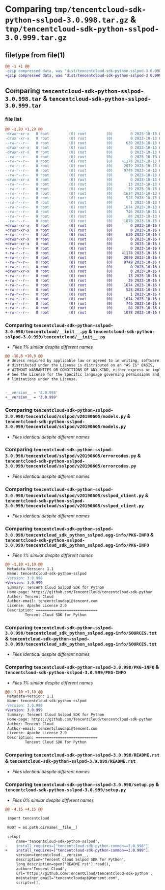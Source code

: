 # Comparing `tmp/tencentcloud-sdk-python-sslpod-3.0.998.tar.gz` & `tmp/tencentcloud-sdk-python-sslpod-3.0.999.tar.gz`

## filetype from file(1)

```diff
@@ -1 +1 @@
-gzip compressed data, was "dist/tencentcloud-sdk-python-sslpod-3.0.998.tar", last modified: Fri Oct 13 00:35:32 2023, max compression
+gzip compressed data, was "dist/tencentcloud-sdk-python-sslpod-3.0.999.tar", last modified: Mon Oct 16 00:34:46 2023, max compression
```

## Comparing `tencentcloud-sdk-python-sslpod-3.0.998.tar` & `tencentcloud-sdk-python-sslpod-3.0.999.tar`

### file list

```diff
@@ -1,20 +1,20 @@
-drwxr-xr-x   0 root         (0) root         (0)        0 2023-10-13 00:35:32.000000 tencentcloud-sdk-python-sslpod-3.0.998/
-drwxr-xr-x   0 root         (0) root         (0)        0 2023-10-13 00:35:32.000000 tencentcloud-sdk-python-sslpod-3.0.998/tencentcloud/
--rw-r--r--   0 root         (0) root         (0)      630 2023-10-13 00:35:32.000000 tencentcloud-sdk-python-sslpod-3.0.998/tencentcloud/__init__.py
-drwxr-xr-x   0 root         (0) root         (0)        0 2023-10-13 00:35:32.000000 tencentcloud-sdk-python-sslpod-3.0.998/tencentcloud/sslpod/
-drwxr-xr-x   0 root         (0) root         (0)        0 2023-10-13 00:35:32.000000 tencentcloud-sdk-python-sslpod-3.0.998/tencentcloud/sslpod/v20190605/
--rw-r--r--   0 root         (0) root         (0)        0 2023-10-13 00:35:32.000000 tencentcloud-sdk-python-sslpod-3.0.998/tencentcloud/sslpod/v20190605/__init__.py
--rw-r--r--   0 root         (0) root         (0)    41178 2023-10-13 00:35:32.000000 tencentcloud-sdk-python-sslpod-3.0.998/tencentcloud/sslpod/v20190605/models.py
--rw-r--r--   0 root         (0) root         (0)     2079 2023-10-13 00:35:32.000000 tencentcloud-sdk-python-sslpod-3.0.998/tencentcloud/sslpod/v20190605/errorcodes.py
--rw-r--r--   0 root         (0) root         (0)     9749 2023-10-13 00:35:32.000000 tencentcloud-sdk-python-sslpod-3.0.998/tencentcloud/sslpod/v20190605/sslpod_client.py
--rw-r--r--   0 root         (0) root         (0)        0 2023-10-13 00:35:32.000000 tencentcloud-sdk-python-sslpod-3.0.998/tencentcloud/sslpod/__init__.py
-drwxr-xr-x   0 root         (0) root         (0)        0 2023-10-13 00:35:32.000000 tencentcloud-sdk-python-sslpod-3.0.998/tencentcloud_sdk_python_sslpod.egg-info/
--rw-r--r--   0 root         (0) root         (0)       13 2023-10-13 00:35:32.000000 tencentcloud-sdk-python-sslpod-3.0.998/tencentcloud_sdk_python_sslpod.egg-info/top_level.txt
--rw-r--r--   0 root         (0) root         (0)       39 2023-10-13 00:35:32.000000 tencentcloud-sdk-python-sslpod-3.0.998/tencentcloud_sdk_python_sslpod.egg-info/requires.txt
--rw-r--r--   0 root         (0) root         (0)     1674 2023-10-13 00:35:32.000000 tencentcloud-sdk-python-sslpod-3.0.998/tencentcloud_sdk_python_sslpod.egg-info/PKG-INFO
--rw-r--r--   0 root         (0) root         (0)      528 2023-10-13 00:35:32.000000 tencentcloud-sdk-python-sslpod-3.0.998/tencentcloud_sdk_python_sslpod.egg-info/SOURCES.txt
--rw-r--r--   0 root         (0) root         (0)        1 2023-10-13 00:35:32.000000 tencentcloud-sdk-python-sslpod-3.0.998/tencentcloud_sdk_python_sslpod.egg-info/dependency_links.txt
--rw-r--r--   0 root         (0) root         (0)     1674 2023-10-13 00:35:32.000000 tencentcloud-sdk-python-sslpod-3.0.998/PKG-INFO
--rw-r--r--   0 root         (0) root         (0)      746 2023-10-13 00:35:32.000000 tencentcloud-sdk-python-sslpod-3.0.998/README.rst
--rw-r--r--   0 root         (0) root         (0)       88 2023-10-13 00:35:32.000000 tencentcloud-sdk-python-sslpod-3.0.998/setup.cfg
--rw-r--r--   0 root         (0) root         (0)     1078 2023-10-13 00:35:32.000000 tencentcloud-sdk-python-sslpod-3.0.998/setup.py
+drwxr-xr-x   0 root         (0) root         (0)        0 2023-10-16 00:34:46.000000 tencentcloud-sdk-python-sslpod-3.0.999/
+drwxr-xr-x   0 root         (0) root         (0)        0 2023-10-16 00:34:46.000000 tencentcloud-sdk-python-sslpod-3.0.999/tencentcloud/
+-rw-r--r--   0 root         (0) root         (0)      630 2023-10-16 00:34:46.000000 tencentcloud-sdk-python-sslpod-3.0.999/tencentcloud/__init__.py
+drwxr-xr-x   0 root         (0) root         (0)        0 2023-10-16 00:34:46.000000 tencentcloud-sdk-python-sslpod-3.0.999/tencentcloud/sslpod/
+drwxr-xr-x   0 root         (0) root         (0)        0 2023-10-16 00:34:46.000000 tencentcloud-sdk-python-sslpod-3.0.999/tencentcloud/sslpod/v20190605/
+-rw-r--r--   0 root         (0) root         (0)        0 2023-10-16 00:34:46.000000 tencentcloud-sdk-python-sslpod-3.0.999/tencentcloud/sslpod/v20190605/__init__.py
+-rw-r--r--   0 root         (0) root         (0)    41178 2023-10-16 00:34:46.000000 tencentcloud-sdk-python-sslpod-3.0.999/tencentcloud/sslpod/v20190605/models.py
+-rw-r--r--   0 root         (0) root         (0)     2079 2023-10-16 00:34:46.000000 tencentcloud-sdk-python-sslpod-3.0.999/tencentcloud/sslpod/v20190605/errorcodes.py
+-rw-r--r--   0 root         (0) root         (0)     9749 2023-10-16 00:34:46.000000 tencentcloud-sdk-python-sslpod-3.0.999/tencentcloud/sslpod/v20190605/sslpod_client.py
+-rw-r--r--   0 root         (0) root         (0)        0 2023-10-16 00:34:46.000000 tencentcloud-sdk-python-sslpod-3.0.999/tencentcloud/sslpod/__init__.py
+drwxr-xr-x   0 root         (0) root         (0)        0 2023-10-16 00:34:46.000000 tencentcloud-sdk-python-sslpod-3.0.999/tencentcloud_sdk_python_sslpod.egg-info/
+-rw-r--r--   0 root         (0) root         (0)       13 2023-10-16 00:34:46.000000 tencentcloud-sdk-python-sslpod-3.0.999/tencentcloud_sdk_python_sslpod.egg-info/top_level.txt
+-rw-r--r--   0 root         (0) root         (0)       39 2023-10-16 00:34:46.000000 tencentcloud-sdk-python-sslpod-3.0.999/tencentcloud_sdk_python_sslpod.egg-info/requires.txt
+-rw-r--r--   0 root         (0) root         (0)     1674 2023-10-16 00:34:46.000000 tencentcloud-sdk-python-sslpod-3.0.999/tencentcloud_sdk_python_sslpod.egg-info/PKG-INFO
+-rw-r--r--   0 root         (0) root         (0)      528 2023-10-16 00:34:46.000000 tencentcloud-sdk-python-sslpod-3.0.999/tencentcloud_sdk_python_sslpod.egg-info/SOURCES.txt
+-rw-r--r--   0 root         (0) root         (0)        1 2023-10-16 00:34:46.000000 tencentcloud-sdk-python-sslpod-3.0.999/tencentcloud_sdk_python_sslpod.egg-info/dependency_links.txt
+-rw-r--r--   0 root         (0) root         (0)     1674 2023-10-16 00:34:46.000000 tencentcloud-sdk-python-sslpod-3.0.999/PKG-INFO
+-rw-r--r--   0 root         (0) root         (0)      746 2023-10-16 00:34:46.000000 tencentcloud-sdk-python-sslpod-3.0.999/README.rst
+-rw-r--r--   0 root         (0) root         (0)       88 2023-10-16 00:34:46.000000 tencentcloud-sdk-python-sslpod-3.0.999/setup.cfg
+-rw-r--r--   0 root         (0) root         (0)     1078 2023-10-16 00:34:46.000000 tencentcloud-sdk-python-sslpod-3.0.999/setup.py
```

### Comparing `tencentcloud-sdk-python-sslpod-3.0.998/tencentcloud/__init__.py` & `tencentcloud-sdk-python-sslpod-3.0.999/tencentcloud/__init__.py`

 * *Files 1% similar despite different names*

```diff
@@ -10,8 +10,8 @@
 # Unless required by applicable law or agreed to in writing, software
 # distributed under the License is distributed on an "AS IS" BASIS,
 # WITHOUT WARRANTIES OR CONDITIONS OF ANY KIND, either express or implied.
 # See the License for the specific language governing permissions and
 # limitations under the License.
 
 
-__version__ = '3.0.998'
+__version__ = '3.0.999'
```

### Comparing `tencentcloud-sdk-python-sslpod-3.0.998/tencentcloud/sslpod/v20190605/models.py` & `tencentcloud-sdk-python-sslpod-3.0.999/tencentcloud/sslpod/v20190605/models.py`

 * *Files identical despite different names*

### Comparing `tencentcloud-sdk-python-sslpod-3.0.998/tencentcloud/sslpod/v20190605/errorcodes.py` & `tencentcloud-sdk-python-sslpod-3.0.999/tencentcloud/sslpod/v20190605/errorcodes.py`

 * *Files identical despite different names*

### Comparing `tencentcloud-sdk-python-sslpod-3.0.998/tencentcloud/sslpod/v20190605/sslpod_client.py` & `tencentcloud-sdk-python-sslpod-3.0.999/tencentcloud/sslpod/v20190605/sslpod_client.py`

 * *Files identical despite different names*

### Comparing `tencentcloud-sdk-python-sslpod-3.0.998/tencentcloud_sdk_python_sslpod.egg-info/PKG-INFO` & `tencentcloud-sdk-python-sslpod-3.0.999/tencentcloud_sdk_python_sslpod.egg-info/PKG-INFO`

 * *Files 1% similar despite different names*

```diff
@@ -1,10 +1,10 @@
 Metadata-Version: 1.1
 Name: tencentcloud-sdk-python-sslpod
-Version: 3.0.998
+Version: 3.0.999
 Summary: Tencent Cloud Sslpod SDK for Python
 Home-page: https://github.com/TencentCloud/tencentcloud-sdk-python
 Author: Tencent Cloud
 Author-email: tencentcloudapi@tencent.com
 License: Apache License 2.0
 Description: ============================
         Tencent Cloud SDK for Python
```

### Comparing `tencentcloud-sdk-python-sslpod-3.0.998/tencentcloud_sdk_python_sslpod.egg-info/SOURCES.txt` & `tencentcloud-sdk-python-sslpod-3.0.999/tencentcloud_sdk_python_sslpod.egg-info/SOURCES.txt`

 * *Files identical despite different names*

### Comparing `tencentcloud-sdk-python-sslpod-3.0.998/PKG-INFO` & `tencentcloud-sdk-python-sslpod-3.0.999/PKG-INFO`

 * *Files 1% similar despite different names*

```diff
@@ -1,10 +1,10 @@
 Metadata-Version: 1.1
 Name: tencentcloud-sdk-python-sslpod
-Version: 3.0.998
+Version: 3.0.999
 Summary: Tencent Cloud Sslpod SDK for Python
 Home-page: https://github.com/TencentCloud/tencentcloud-sdk-python
 Author: Tencent Cloud
 Author-email: tencentcloudapi@tencent.com
 License: Apache License 2.0
 Description: ============================
         Tencent Cloud SDK for Python
```

### Comparing `tencentcloud-sdk-python-sslpod-3.0.998/README.rst` & `tencentcloud-sdk-python-sslpod-3.0.999/README.rst`

 * *Files identical despite different names*

### Comparing `tencentcloud-sdk-python-sslpod-3.0.998/setup.py` & `tencentcloud-sdk-python-sslpod-3.0.999/setup.py`

 * *Files 0% similar despite different names*

```diff
@@ -4,15 +4,15 @@
 
 import tencentcloud
 
 ROOT = os.path.dirname(__file__)
 
 setup(
     name='tencentcloud-sdk-python-sslpod',
-    install_requires=["tencentcloud-sdk-python-common==3.0.998"],
+    install_requires=["tencentcloud-sdk-python-common==3.0.999"],
     version=tencentcloud.__version__,
     description='Tencent Cloud Sslpod SDK for Python',
     long_description=open('README.rst').read(),
     author='Tencent Cloud',
     url='https://github.com/TencentCloud/tencentcloud-sdk-python',
     maintainer_email="tencentcloudapi@tencent.com",
     scripts=[],
```

